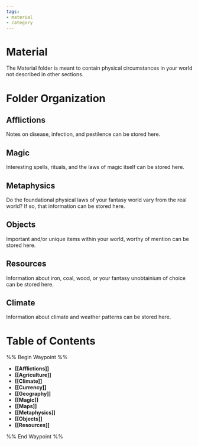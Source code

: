 ```yaml
---
tags:
- material
- category
---
```

# Material
The Material folder is meant to contain physical circumstances in your world not described in other sections. 
# Folder Organization
## Afflictions
Notes on disease, infection, and pestilence can be stored here.
## Magic
Interesting spells, rituals, and the laws of magic itself can be stored here.
## Metaphysics
Do the foundational physical laws of your fantasy world vary from the real world? If so, that information can be stored here.
## Objects
Important and/or unique items within your world, worthy of mention can be stored here.
## Resources
Information about iron, coal, wood, or your fantasy unobtainium of choice can be stored here.
## Climate
Information about climate and weather patterns can be stored here.
# Table of Contents
%% Begin Waypoint %%
- **[[Afflictions]]**
- **[[Agriculture]]**
- **[[Climate]]**
- **[[Currency]]**
- **[[Geography]]**
- **[[Magic]]**
- **[[Maps]]**
- **[[Metaphysics]]**
- **[[Objects]]**
- **[[Resources]]**

%% End Waypoint %%
